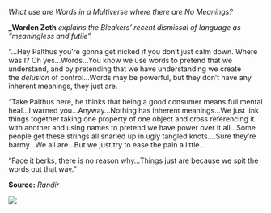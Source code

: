 *What use are Words in a Multiverse where there are No Meanings?*

**_Warden Zeth** _explains the Bleakers’ recent dismissal of language as “meaningless and futile”._

“…Hey Palthus you’re gonna get nicked if you don’t just calm down. Where was I? Oh yes…Words…You know we use words to pretend that we understand, and by pretending that we have understanding we create the _delusion_ of control…Words may be powerful, but they don’t have any inherent meanings, they just are.

“Take Palthus here, he thinks that being a good consumer means full mental heal…I warned you…Anyway…Nothing has inherent meanings…We just link things together taking one property of one object and cross referencing it with another and using names to pretend we have power over it all…Some people get these strings all snarled up in ugly tangled knots….Sure they’re barmy…We all are…But we just try to ease the pain a little…

“Face it berks, there is no reason why…Things just are because we spit the words out that way.”

**Source:** _Randir_

![](https://mimir.net/wp-content/uploads/warden_zeth_bleak_cabal.png)